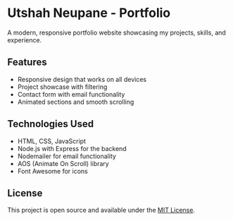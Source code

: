 # Utshah Neupane - Portfolio

A modern, responsive portfolio website showcasing my projects, skills, and experience.

## Features

- Responsive design that works on all devices
- Project showcase with filtering
- Contact form with email functionality
- Animated sections and smooth scrolling

## Technologies Used

- HTML, CSS, JavaScript
- Node.js with Express for the backend
- Nodemailer for email functionality
- AOS (Animate On Scroll) library
- Font Awesome for icons




## License

This project is open source and available under the [MIT License](LICENSE).